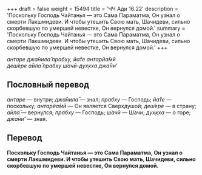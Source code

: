 +++
draft = false
weight = 15494
title = 'ЧЧ Ади 16.22'
description = 'Поскольку Господь Чайтанья — это Сама Параматма, Он узнал о смерти Лакшмидеви. И чтобы утешить Свою мать, Шачидеви, сильно скорбевшую по умершей невестке, Он вернулся домой.'
summary = 'Поскольку Господь Чайтанья — это Сама Параматма, Он узнал о смерти Лакшмидеви. И чтобы утешить Свою мать, Шачидеви, сильно скорбевшую по умершей невестке, Он вернулся домой.'
+++

_антаре джа̄нила̄ прабху, йа̄те антарйа̄мӣ  
деш́ере а̄ила̄ прабху ш́ачӣ-дух̣кха джа̄ни’_

## Пословный перевод

_антаре_ — внутри; _джа̄нила̄_ — знал; _прабху_ — Господь; _йа̄те_ — поскольку; _антарйа̄мӣ_ — Он является Сверхдушой; _деш́ере_ — в страну; _а̄ила̄_ — вернулся; _прабху_ — Господь; _ш́ачӣ_ — Шачи; _дух̣кха_ — о горе; _джа̄ни’_ — зная.

## Перевод

**Поскольку Господь Чайтанья — это Сама Параматма, Он узнал о смерти Лакшмидеви. И чтобы утешить Свою мать, Шачидеви, сильно скорбевшую по умершей невестке, Он вернулся домой.**
